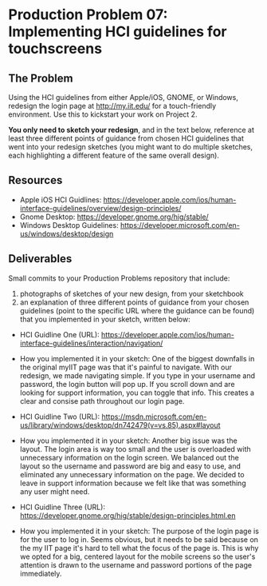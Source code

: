 # Production Problem 07: Implementing HCI guidelines for touchscreens

## The Problem

Using the HCI guidelines from either Apple/iOS, GNOME, or Windows, redesign the login page at
http://my.iit.edu/ for a touch-friendly environment. Use this to kickstart your work on Project 2.

**You only need to sketch your redesign**, and in the text below, reference at least three different
points of guidance from chosen HCI guidelines that went into your redesign sketches (you might
want to do multiple sketches, each highlighting a different feature of the same overall design).

## Resources

* Apple iOS HCI Guidlines:
  https://developer.apple.com/ios/human-interface-guidelines/overview/design-principles/
* Gnome Desktop:
  https://developer.gnome.org/hig/stable/
* Windows Desktop Guidelines:
  https://developer.microsoft.com/en-us/windows/desktop/design

## Deliverables

Small commits to your Production Problems repository that include:

1) photographs of sketches of your new design, from your sketchbook
2) an explanation of three different points of guidance from your chosen guidelines (point to the
   specific URL where the guidance can be found) that you implemented in your sketch, written below:

* HCI Guidline One (URL): https://developer.apple.com/ios/human-interface-guidelines/interaction/navigation/
* How you implemented it in your sketch:
One of the biggest downfalls in the original myIIT page was that it's painful to navigate. With our redesign, we made navigating simple. 
If you type in your username and password, the login button will pop up. If you scroll down and are looking for support information, you can
toggle that info. This creates a clear and consise path throughout our login page. 

* HCI Guidline Two (URL): https://msdn.microsoft.com/en-us/library/windows/desktop/dn742479(v=vs.85).aspx#layout
* How you implemented it in your sketch:
Another big issue was the layout. The login area is way too small and the user is overloaded with unnecessary information on the login screen.
We balanced out the layout so the username and password are big and easy to use, and eliminated any unnecessary information on the page. We decided
to leave in support information because we felt like that was something any user might need.
* HCI Guidline Three (URL): https://developer.gnome.org/hig/stable/design-principles.html.en
* How you implemented it in your sketch:
The purpose of the login page is for the user to log in. Seems obvious, but it needs to be said because on the my IIT page 
it's hard to tell what the focus of the page is. This is why we opted for a big, centered layout for the mobile screens so the user's 
attention is drawn to the username and password portions of the page immediately. 
